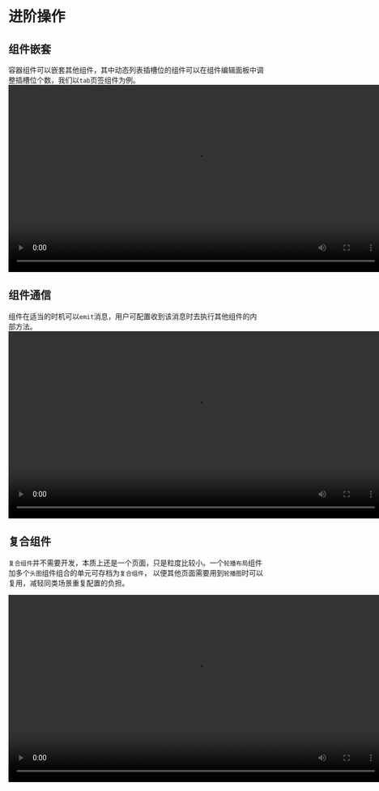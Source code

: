 # 进阶操作

## 组件嵌套
容器组件可以嵌套其他组件，其中动态列表插槽位的组件可以在组件编辑面板中调整插槽位个数，我们以`tab`页签组件为例。
<video width="740px" controls="controls" src="https://raptor-1254302757.cos.ap-guangzhou.myqcloud.com/website/video/slot.mp4" />

## 组件通信
组件在适当的时机可以`emit`消息，用户可配置收到该消息时去执行其他组件的内部方法。
<video width="740px" controls="controls" src="https://raptor-1254302757.cos.ap-guangzhou.myqcloud.com/website/video/event.mp4" />

## 复合组件
`复合组件`并不需要开发，本质上还是一个页面，只是粒度比较小。一个`轮播布局`组件加多个`头图`组件组合的单元可存档为`复合组件`，
以便其他页面需要用到`轮播图`时可以复用，减轻同类场景重复配置的负担。

<video width="740px" controls="controls" src="https://raptor-1254302757.cos.ap-guangzhou.myqcloud.com/website/video/fuhe.mp4" />

::: tip
`复合组件`、`H5 模板`、`H5 页面`三者本质上是一样的
:::

## 自定义代码


